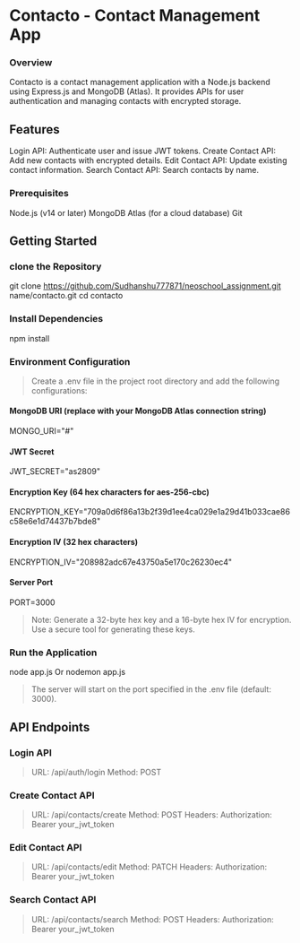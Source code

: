 # Contacto - Contact Management App
### Overview
Contacto is a contact management application with a Node.js backend using Express.js and MongoDB (Atlas). It provides APIs for user authentication and managing contacts with encrypted storage.

## Features
Login API: Authenticate user and issue JWT tokens.
Create Contact API: Add new contacts with encrypted details.
Edit Contact API: Update existing contact information.
Search Contact API: Search contacts by name.

### Prerequisites
Node.js (v14 or later)
MongoDB Atlas (for a cloud database)
Git

## Getting Started
### clone the Repository
git clone https://github.com/Sudhanshu777871/neoschool_assignment.git
name/contacto.git
cd contacto

### Install Dependencies
npm install

### Environment Configuration
> Create a .env file in the project root directory and add the following configurations:
#### MongoDB URI (replace with your MongoDB Atlas connection string)
MONGO_URI="#"

#### JWT Secret
JWT_SECRET="as2809"

#### Encryption Key (64 hex characters for aes-256-cbc)
ENCRYPTION_KEY="709a0d6f86a13b2f39d1ee4ca029e1a29d41b033cae86c58e6e1d74437b7bde8"

#### Encryption IV (32 hex characters)
ENCRYPTION_IV="208982adc67e43750a5e170c26230ec4"

#### Server Port
PORT=3000
> Note: Generate a 32-byte hex key and a 16-byte hex IV for encryption. Use a secure tool for generating these keys.

### Run the Application
node app.js Or nodemon app.js

> The server will start on the port specified in the .env file (default: 3000).

## API Endpoints

###  Login API
> URL: /api/auth/login
> Method: POST

### Create Contact API
> URL: /api/contacts/create
> Method: POST
> Headers: Authorization: Bearer your_jwt_token

### Edit Contact API
> URL: /api/contacts/edit
> Method: PATCH
> Headers: Authorization: Bearer your_jwt_token

### Search Contact API
> URL: /api/contacts/search
> Method: POST
> Headers: Authorization: Bearer your_jwt_token
